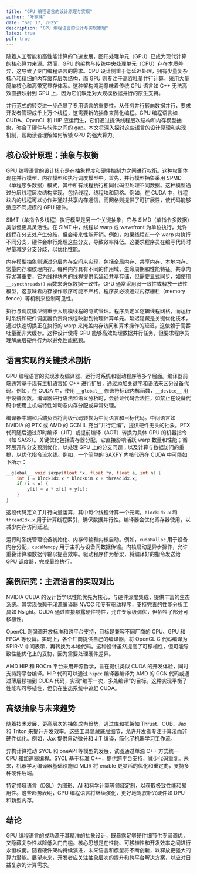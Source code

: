 ```yaml
---
title: "GPU 编程语言的设计原理与实现"
author: "叶家炜"
date: "Sep 17, 2025"
description: "GPU 编程语言的设计与实现原理"
latex: true
pdf: true
---
```



随着人工智能和高性能计算的飞速发展，图形处理单元（GPU）已成为现代计算的核心算力来源。然而，GPU 的架构与传统中央处理单元（CPU）存在本质差异，这导致了专门编程语言的需求。CPU 设计侧重于低延迟处理，拥有少量复杂核心和精细的内存缓存层次结构，而 GPU 则专注于高吞吐量并行计算，采用大量简单核心和高带宽显存体系。这种架构鸿沟意味着传统 CPU 语言如 C++ 无法高效直接映射到 GPU 上，因为它们缺乏对大规模数据并行的原生支持。

并行范式的转变进一步凸显了专用语言的重要性。从任务并行转向数据并行，要求开发者管理成千上万个线程，这需要新的抽象来简化编程。GPU 编程语言如 CUDA、OpenCL 和 HIP 应运而生，它们通过提供线程层次结构和内存模型抽象，弥合了硬件与软件之间的 gap。本文将深入探讨这些语言的设计原理和实现机制，帮助读者理解如何解锁 GPU 的强大算力。

## 核心设计原理：抽象与权衡

GPU 编程语言的设计核心是在抽象程度和硬件控制力之间进行权衡。这种权衡体现在并行模型、内存模型和执行调度模型中。首先，并行模型抽象采用 SPMD（单程序多数据）模式，其中所有线程执行相同代码但处理不同数据。这种模型通过分层线程层次结构实现，包括线程、线程块和网格。例如，在 CUDA 中，线程块内的线程可以协作并通过共享内存通信，而网格则提供了可扩展性，使代码能够适应不同规模的 GPU 硬件。

SIMT（单指令多线程）执行模型是另一个关键抽象，它与 SIMD（单指令多数据）类似但更具灵活性。在 SIMT 中，线程以 warp 或 wavefront 为单位执行，允许线程在分支处产生分歧，但会带来性能开销。例如，如果线程在一个 warp 内执行不同分支，硬件会串行处理这些分支，导致效率降低。这要求程序员在编写代码时尽量减少分支分歧，以优化性能。

内存模型抽象则通过分层内存空间来实现，包括全局内存、共享内存、本地内存、常量内存和纹理内存。每种内存具有不同的作用域、生命周期和性能特征。共享内存尤其重要，它为线程块内的线程提供低延迟共享存储，但需要显式同步，如使用 `__syncthreads()` 函数来确保数据一致性。GPU 通常采用弱一致性或释放一致性模型，这意味着内存操作顺序可能不严格，程序员必须通过内存栅栏（memory fence）等机制来控制可见性。

执行与调度模型侧重于大规模线程的隐式管理。程序员定义逻辑线程网格，而运行时系统和硬件调度器负责将线程映射到物理计算单元。延迟隐藏是关键优化技术，通过快速切换正在执行的 warp 来掩盖内存访问和算术操作的延迟，这依赖于高吞吐量而非大缓存。这种设计使得 GPU 能够高效处理数据并行任务，但要求程序员理解底层硬件行为以避免性能瓶颈。

## 语言实现的关键技术剖析

GPU 编程语言的实现涉及编译器、运行时系统和驱动程序等多个层面。编译器前端通常基于现有主机语言如 C++ 进行扩展，通过添加关键字和语法来区分设备代码。例如，在 CUDA 中，使用 `__global__` 修饰符标识内核函数，`__device__` 用于设备函数。编译器进行语法和语义分析时，会验证代码合法性，如禁止在设备代码中使用主机端特性如动态内存分配或异常处理。

编译器中端和后端负责将高级代码转换为中间语言和目标代码。中间语言如 NVIDIA 的 PTX 或 AMD 的 GCN IL 充当“并行汇编”，提供硬件无关的抽象。PTX 代码随后通过即时编译（JIT）或提前编译（AOT）转换为具体 GPU 的机器指令（如 SASS）。关键优化包括寄存器分配，它直接影响活跃 warp 数量和性能；循环展开和分支预测优化，以处理 GPU 上的分支问题；以及计算与数据访问的重排，以优化指令流水线。例如，一个简单的 SAXPY 内核代码在 CUDA 中可能如下所示：

```cpp
__global__ void saxpy(float *x, float *y, float a, int n) {
    int i = blockIdx.x * blockDim.x + threadIdx.x;
    if (i < n) {
        y[i] = a * x[i] + y[i];
    }
}
```

这段代码定义了并行向量运算，其中每个线程计算一个元素。`blockIdx.x` 和 `threadIdx.x` 用于计算线程索引，确保数据并行性。编译器会优化寄存器使用，以减少内存访问延迟。

运行时系统管理设备初始化、内存传输和内核启动。例如，`cudaMalloc` 用于设备内存分配，`cudaMemcpy` 用于主机与设备间数据传输。内核启动是异步操作，允许重叠计算和数据传输以提高效率。驱动程序作为桥梁，将编译好的指令发送给 GPU 调度器，完成最终执行。

## 案例研究：主流语言的实现对比

NVIDIA CUDA 的设计哲学以性能优先为核心，与硬件深度集成，提供丰富的生态系统。其实现依赖于闭源编译器 NVCC 和专有驱动程序，支持完善的性能分析工具如 Nsight。CUDA 通过直接暴露硬件特性，允许专家级调优，但牺牲了部分可移植性。

OpenCL 则强调开放标准和跨平台支持，目标是兼容不同厂商的 CPU、GPU 和 FPGA 等设备。实现上，各个厂商提供自己的编译器，将 OpenCL C 代码编译为 SPIR-V 中间表示，再转换为本地代码。这种设计虽然提高了可移植性，但可能导致性能优化上的妥协，因为需要处理硬件差异。

AMD HIP 和 ROCm 平台采用开源哲学，旨在提供类似 CUDA 的开发体验，同时支持跨平台编译。HIP 代码可以通过 `hipcc` 编译器编译为 AMD 的 GCN 代码或通过薄层移植到 CUDA 代码，实现“编写一次，多处编译”的目标。这种实现平衡了性能和可移植性，但仍在生态系统中追赶 CUDA。

## 高级抽象与未来趋势

随着技术发展，更高层次的抽象成为趋势，通过库和框架如 Thrust、CUB、Jax 和 Triton 来提升开发效率。这些工具隐藏底层细节，允许开发者专注于算法而非硬件优化。例如，Jax 提供自动微分和 JIT 编译，简化了机器学习工作流。

异构计算推动 SYCL 和 oneAPI 等模型的发展，试图通过单源 C++ 方式统一 CPU 和加速器编程。SYCL 基于标准 C++，提供跨平台支持，减少代码重复。未来，机器学习编译器基础设施如 MLIR 将 enable 更灵活的优化和重定向，支持多种硬件后端。

特定领域语言（DSL）为图形、AI 和科学计算等领域定制，以获取极致性能和易用性。这些趋势表明，GPU 编程语言将继续演化，更好地驾驭新兴硬件如 DPU 和新型内存。

## 结论

GPU 编程语言的成功源于其精准的抽象设计，既暴露足够硬件细节供专家调优，又隐藏复杂性以降低入门门槛。核心思想是在性能、可移植性和开发效率之间进行永恒权衡。随着硬件架构持续演进，未来语言和模型将不断创新，以释放更强大的算力潜能。展望未来，开发者应关注抽象层次的提升和跨平台解决方案，以应对日益复杂的计算需求。
